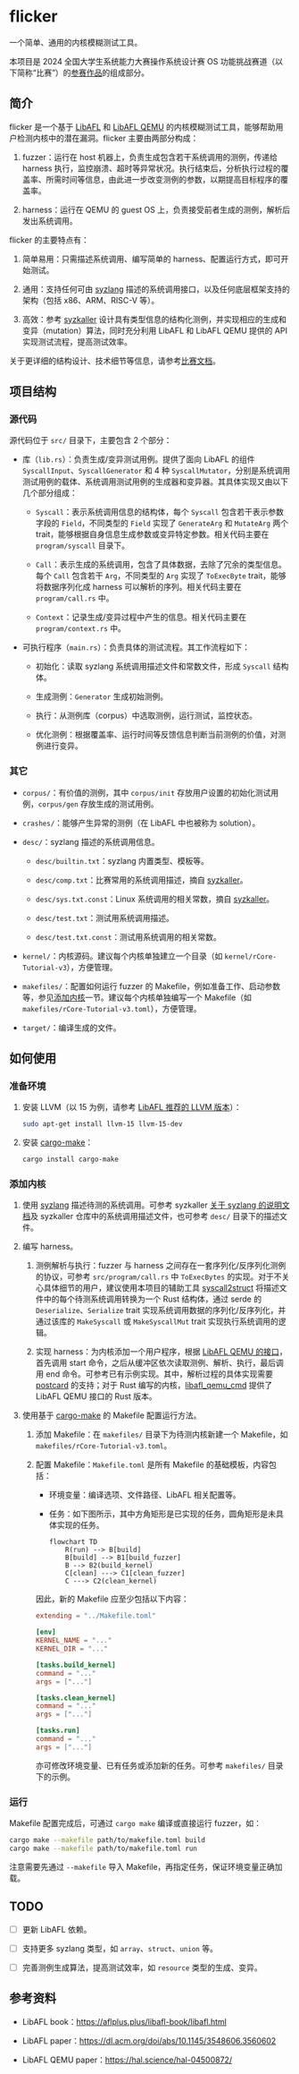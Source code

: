 # flicker

一个简单、通用的内核模糊测试工具。

本项目是 2024 全国大学生系统能力大赛操作系统设计赛 OS 功能挑战赛道（以下简称“比赛”）的[参赛作品](https://gitlab.eduxiji.net/T202410003993297/project2210132-239820/-/tree/main)的组成部分。

## 简介

flicker 是一个基于 [LibAFL](https://github.com/AFLplusplus/LibAFL) 和 [LibAFL QEMU](https://github.com/AFLplusplus/LibAFL/tree/main/libafl_qemu) 的内核模糊测试工具，能够帮助用户检测内核中的潜在漏洞。flicker 主要由两部分构成：

1. fuzzer：运行在 host 机器上，负责生成包含若干系统调用的测例，传递给 harness 执行，监控崩溃、超时等异常状况。执行结束后，分析执行过程的覆盖率、所需时间等信息，由此进一步改变测例的参数，以期提高目标程序的覆盖率。

2. harness：运行在 QEMU 的 guest OS 上，负责接受前者生成的测例，解析后发出系统调用。

flicker 的主要特点有：

1. 简单易用：只需描述系统调用、编写简单的 harness、配置运行方式，即可开始测试。

2. 通用：支持任何可由 [syzlang](https://github.com/google/syzkaller/blob/master/docs/syscall_descriptions.md) 描述的系统调用接口，以及任何底层框架支持的架构（包括 x86、ARM、RISC-V 等）。

3. 高效：参考 [syzkaller](https://github.com/google/syzkaller/tree/master) 设计具有类型信息的结构化测例，并实现相应的生成和变异（mutation）算法，同时充分利用 LibAFL 和 LibAFL QEMU 提供的 API 实现测试流程，提高测试效率。

关于更详细的结构设计、技术细节等信息，请参考[比赛文档](https://gitlab.eduxiji.net/T202410003993297/project2210132-239820/-/blob/main/Final-2nd.md#flicker%E5%9F%BA%E4%BA%8E-libafl-%E7%9A%84%E6%A8%A1%E7%B3%8A%E6%B5%8B%E8%AF%95%E5%B7%A5%E5%85%B7)。

## 项目结构

### 源代码

源代码位于 `src/` 目录下，主要包含 2 个部分：

- 库（`lib.rs`）：负责生成/变异测试用例。提供了面向 LibAFL 的组件 `SyscallInput`、`SyscallGenerator` 和 4 种 `SyscallMutator`，分别是系统调用测试用例的载体、系统调用测试用例的生成器和变异器。其具体实现又由以下几个部分组成：

    - `Syscall`：表示系统调用信息的结构体，每个 `Syscall` 包含若干表示参数字段的 `Field`，不同类型的 `Field` 实现了 `GenerateArg` 和 `MutateArg` 两个 trait，能够根据自身信息生成参数或变异特定参数。相关代码主要在 `program/syscall` 目录下。

    - `Call`：表示生成的系统调用，包含了具体数据，去除了冗余的类型信息。每个 `Call` 包含若干 `Arg`，不同类型的 `Arg` 实现了 `ToExecByte` trait，能够将数据序列化成 harness 可以解析的序列。相关代码主要在 `program/call.rs` 中。

    - `Context`：记录生成/变异过程中产生的信息。相关代码主要在 `program/context.rs` 中。

- 可执行程序（`main.rs`）：负责具体的测试流程。其工作流程如下：

    - 初始化：读取 syzlang 系统调用描述文件和常数文件，形成 `Syscall` 结构体。

    - 生成测例：`Generator` 生成初始测例。

    - 执行：从测例库（corpus）中选取测例，运行测试，监控状态。

    - 优化测例：根据覆盖率、运行时间等反馈信息判断当前测例的价值，对测例进行变异。

### 其它

- `corpus/`：有价值的测例，其中 `corpus/init` 存放用户设置的初始化测试用例，`corpus/gen` 存放生成的测试用例。

- `crashes/`：能够产生异常的测例（在 LibAFL 中也被称为 solution）。

- `desc/`：syzlang 描述的系统调用信息。

    - `desc/builtin.txt`：syzlang 内置类型、模板等。

    - `desc/comp.txt`：比赛常用的系统调用描述，摘自 [syzkaller](https://github.com/google/syzkaller/blob/master/sys/linux/sys.txt)。

    - `desc/sys.txt.const`：Linux 系统调用的相关常数，摘自 [syzkaller](https://github.com/google/syzkaller/blob/master/sys/linux/sys.txt.const)。

    - `desc/test.txt`：测试用系统调用描述。

    - `desc/test.txt.const`：测试用系统调用的相关常数。

- `kernel/`：内核源码。建议每个内核单独建立一个目录（如 `kernel/rCore-Tutorial-v3`），方便管理。

- `makefiles/`：配置如何运行 fuzzer 的 Makefile，例如准备工作、启动参数等，参见[添加内核](#添加内核)一节。建议每个内核单独编写一个 Makefile（如 `makefiles/rCore-Tutorial-v3.toml`），方便管理。

- `target/`：编译生成的文件。

## 如何使用

### 准备环境

1. 安装 LLVM（以 15 为例，请参考 [LibAFL 推荐的 LLVM 版本](https://github.com/AFLplusplus/LibAFL#building-and-installing)）：

    ```bash
    sudo apt-get install llvm-15 llvm-15-dev
    ```

2. 安装 [cargo-make](https://github.com/sagiegurari/cargo-make)：

    ```bash
    cargo install cargo-make
    ```

### 添加内核

1. 使用 [syzlang](https://github.com/google/syzkaller/blob/master/docs/syscall_descriptions.md) 描述待测的系统调用。可参考 syzkaller [关于 syzlang 的说明文档](https://github.com/google/syzkaller/blob/master/docs/syscall_descriptions_syntax.md)及 syzkaller 仓库中的系统调用描述文件，也可参考 `desc/` 目录下的描述文件。

2. 编写 harness。

    1. 测例解析与执行：fuzzer 与 harness 之间存在一套序列化/反序列化测例的协议，可参考 `src/program/call.rs` 中 `ToExecBytes` 的实现。对于不关心具体细节的用户，建议使用本项目的辅助工具 [syscall2struct](https://github.com/nine-point-eight-p/syscall2struct) 将描述文件中的每个待测系统调用转换为一个 Rust 结构体，通过 serde 的 `Deserialize`、`Serialize` trait 实现系统调用数据的序列化/反序列化，并通过该库的 `MakeSyscall` 或 `MakeSyscallMut` trait 实现执行系统调用的逻辑。

    2. 实现 harness：为内核添加一个用户程序，根据 [LibAFL QEMU 的接口](https://github.com/AFLplusplus/LibAFL/blob/main/libafl_qemu/runtime/libafl_qemu.h)，首先调用 start 命令，之后从缓冲区依次读取测例、解析、执行，最后调用 end 命令。可参考已有示例实现。其中，解析过程的具体实现需要 [postcard](https://docs.rs/postcard/1.0.10/postcard/) 的支持；对于 Rust 编写的内核，[libafl_qemu_cmd](https://github.com/nine-point-eight-p/libafl_qemu_cmd) 提供了 LibAFL QEMU 接口的 Rust 版本。

3. 使用基于 [cargo-make](https://github.com/sagiegurari/cargo-make) 的 Makefile 配置运行方法。

    1. 添加 Makefile：在 `makefiles/` 目录下为待测内核新建一个 Makefile，如 `makefiles/rCore-Tutorial-v3.toml`。

    2. 配置 Makefile：`Makefile.toml` 是所有 Makefile 的基础模板，内容包括：

        - 环境变量：编译选项、文件路径、LibAFL 相关配置等。

        - 任务：如下图所示，其中方角矩形是已实现的任务，圆角矩形是未具体实现的任务。

            ```mermaid
            flowchart TD
                R(run) --> B[build]
                B[build] --> B1[build_fuzzer]
                B --> B2(build_kernel)
                C[clean] ---> C1[clean_fuzzer]
                C ---> C2(clean_kernel)
            ```

        因此，新的 Makefile 应至少包括以下内容：

        ```toml
        extending = "../Makefile.toml"

        [env]
        KERNEL_NAME = "..."
        KERNEL_DIR = "..."

        [tasks.build_kernel]
        command = "..."
        args = ["..."]

        [tasks.clean_kernel]
        command = "..."
        args = ["..."]

        [tasks.run]
        command = "..."
        args = ["..."]
        ```

        亦可修改环境变量、已有任务或添加新的任务。可参考 `makefiles/` 目录下的示例。

### 运行

Makefile 配置完成后，可通过 `cargo make` 编译或直接运行 fuzzer，如：

```bash
cargo make --makefile path/to/makefile.toml build
cargo make --makefile path/to/makefile.toml run
```

注意需要先通过 `--makefile` 导入 Makefile，再指定任务，保证环境变量正确加载。

## TODO

- [ ] 更新 LibAFL 依赖。

- [ ] 支持更多 syzlang 类型，如 `array`、`struct`、`union` 等。

- [ ] 完善测例生成算法，提高测试效率，如 `resource` 类型的生成、变异。

## 参考资料

- LibAFL book：https://aflplus.plus/libafl-book/libafl.html

- LibAFL paper：https://dl.acm.org/doi/abs/10.1145/3548606.3560602

- LibAFL QEMU paper：https://hal.science/hal-04500872/